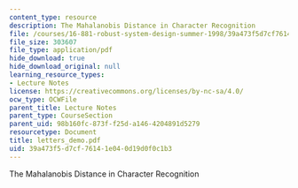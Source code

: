 ```yaml
---
content_type: resource
description: The Mahalanobis Distance in Character Recognition
file: /courses/16-881-robust-system-design-summer-1998/39a473f5d7cf76141e040d19d0f0c1b3_letters_demo.pdf
file_size: 303607
file_type: application/pdf
hide_download: true
hide_download_original: null
learning_resource_types:
- Lecture Notes
license: https://creativecommons.org/licenses/by-nc-sa/4.0/
ocw_type: OCWFile
parent_title: Lecture Notes
parent_type: CourseSection
parent_uid: 98b160fc-873f-f25d-a146-4204891d5279
resourcetype: Document
title: letters_demo.pdf
uid: 39a473f5-d7cf-7614-1e04-0d19d0f0c1b3
---
```

The Mahalanobis Distance in Character Recognition